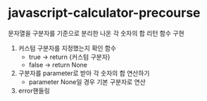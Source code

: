 # javascript-calculator-precourse
문자열을 구분자를 기준으로 분리한 나온 각 숫자의 합 리턴 함수 구현
   1. 커스텀 구분자를 지정했는지 확인 함수
      - true -> return {커스텀 구분자}
      - false -> return None
   2. 구분자를 parameter로 받아 각 숫자의 합 연산하기
      -  parameter None일 경우 기본 구분자로 연산
   3. error핸들링

